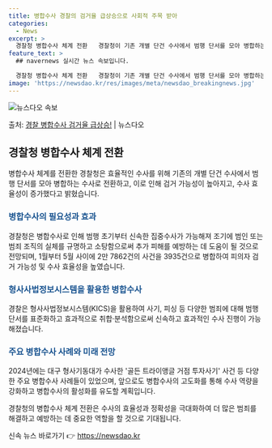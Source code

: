 ```yaml
---
title: 병합수사 경찰의 검거율 급상승으로 사회적 주목 받아
categories:
  - News
excerpt: >
  경찰청 병합수사 체계 전환   경찰청이 기존 개별 단건 수사에서 범행 단서를 모아 병합하는 수사로 패러다임을…
feature_text: >
  ## navernews 실시간 뉴스 속보입니다.

  경찰청 병합수사 체계 전환   경찰청이 기존 개별 단건 수사에서 범행 단서를 모아 병합하는 수사로 패러다임을…
image: 'https://newsdao.kr/res/images/meta/newsdao_breakingnews.jpg'
---
```


![뉴스다오 속보](https://newsdao.kr/res/images/meta/newsdao_breakingnews.jpg)

<p>출처: <a href="https://newsdao.kr/4005" rel="dofollow">경찰 병합수사 검거율 급상승!</a> | 뉴스다오</p>

<h2 data-ke-size="size26">경찰청 병합수사 체계 전환</h2>
병합수사 체계를 전환한 경찰청은 효율적인 수사를 위해 기존의 개별 단건 수사에서 범행 단서를 모아 병합하는 수사로 전환하고, 이로 인해 검거 가능성이 높아지고, 수사 효율성이 증가했다고 밝혔습니다.

<h3><span style="color: #1a5490;">병합수사의 필요성과 효과</span></h3>
경찰청은 병합수사로 인해 범행 초기부터 신속한 집중수사가 가능해져 조기에 범인 또는 범죄 조직의 실체를 규명하고 소탕함으로써 추가 피해를 예방하는 데 도움이 될 것으로 전망되며, 1월부터 5월 사이에 2만 7862건의 사건을 3935건으로 병합하여 피의자 검거 가능성 및 수사 효율성을 높였습니다.

<h3><span style="color: #1a5490;">형사사법정보시스템을 활용한 병합수사</span></h3>
경찰은 형사사법정보시스템(KICS)을 활용하여 사기, 피싱 등 다양한 범죄에 대해 범행 단서를 표준화하고 효과적으로 취합·분석함으로써 신속하고 효과적인 수사 진행이 가능해졌습니다.

<h3><span style="color: #1a5490;">주요 병합수사 사례와 미래 전망</span></h3>
2024년에는 대구 형사기동대가 수사한 '골든 트라이앵글 거점 투자사기' 사건 등 다양한 주요 병합수사 사례들이 있었으며, 앞으로도 병합수사의 고도화를 통해 수사 역량을 강화하고 병합수사의 활성화를 유도할 계획입니다.

경찰청의 병합수사 체계 전환은 수사의 효율성과 정확성을 극대화하여 더 많은 범죄를 해결하고 예방하는 데 중요한 역할을 할 것으로 기대됩니다. 

신속 뉴스 바로가기 👉 <a href="https://newsdao.kr" rel="dofollow">https://newsdao.kr</a>



